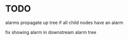 # TODO

alarms propagate up tree if all child nodes have an alarm

fix showing alarm in downstream alarm tree


